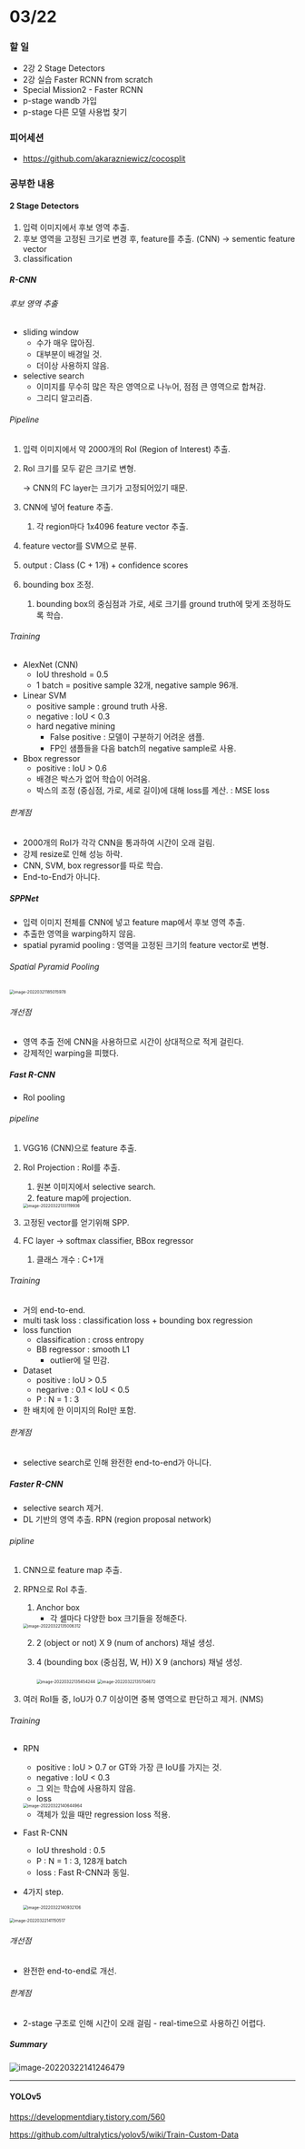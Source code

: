 # 03/22

### 할 일

* 2강 2 Stage Detectors
* 2강 실습 Faster RCNN from scratch
* Special Mission2 - Faster RCNN
* p-stage wandb 가입
* p-stage 다른 모델 사용법 찾기



### 피어세션

* https://github.com/akarazniewicz/cocosplit



### 공부한 내용

#### 2 Stage Detectors

1. 입력 이미지에서 후보 영역 추출.
2. 후보 영역을 고정된 크기로 변경 후, feature를 추출. (CNN) → sementic feature vector
3. classification



##### R-CNN

###### 후보 영역 추출

* sliding window
  * 수가 매우 많아짐.
  * 대부분이 배경일 것.
  * 더이상 사용하지 않음.
* selective search
  * 이미지를 무수히 많은 작은 영역으로 나누어, 점점 큰 영역으로 합쳐감.
  * 그리디 알고리즘.



###### Pipeline

1. 입력 이미지에서 약 2000개의 RoI (Region of Interest) 추출.

2. RoI 크기를 모두 같은 크기로 변형. 

   → CNN의 FC layer는 크기가 고정되어있기 때문.

3. CNN에 넣어 feature 추출.

   1. 각 region마다 1x4096 feature vector 추출.

4. feature vector를 SVM으로 분류.

5. output : Class (C + 1개) + confidence scores

6. bounding box 조정.

   1. bounding box의 중심점과 가로, 세로 크기를 ground truth에 맞게 조정하도록 학습.



###### Training

* AlexNet (CNN)
  * IoU threshold = 0.5
  * 1 batch = positive sample 32개, negative sample 96개.
* Linear SVM
  * positive sample : ground truth 사용.
  * negative : IoU < 0.3
  * hard negative mining
    * False positive : 모델이 구분하기 어려운 샘플.
    * FP인 샘플들을 다음 batch의 negative sample로 사용.
* Bbox regressor
  * positive : IoU > 0.6 
  * 배경은 박스가 없어 학습이 어려움.
  * 박스의 조정 (중심점, 가로, 세로 길이)에 대해 loss를 계산. : MSE loss



###### 한계점

* 2000개의 RoI가 각각 CNN을 통과하여 시간이 오래 걸림.
* 강제 resize로 인해 성능 하락.
* CNN, SVM, box regressor를 따로 학습.
* End-to-End가 아니다.



##### SPPNet

* 입력 이미지 전체를 CNN에 넣고 feature map에서 후보 영역 추출.
* 추출한 영역을 warping하지 않음.
* spatial pyramid pooling : 영역을 고정된 크기의 feature vector로 변형.



###### Spatial Pyramid Pooling

<img src="0322.assets/image-20220321185015978.png" alt="image-20220321185015978" style="zoom:50%;" />



###### 개선점

* 영역 추출 전에 CNN을 사용하므로 시간이 상대적으로 적게 걸린다.
* 강제적인 warping을 피했다.



##### Fast R-CNN

* RoI pooling



###### pipeline

1. VGG16 (CNN)으로 feature 추출.

2. RoI Projection : RoI를 추출.

   1. 원본 이미지에서 selective search.
   2. feature map에 projection.

   <img src="0322.assets/image-20220322133119936.png" alt="image-20220322133119936" style="zoom:50%;" />

3. 고정된 vector를 얻기위해 SPP.

4. FC layer → softmax classifier, BBox regressor

   1. 클래스 개수 : C+1개



###### Training

* 거의 end-to-end.
* multi task loss : classification loss + bounding box regression
* loss function
  * classification : cross entropy
  * BB regressor : smooth L1
    * outlier에 덜 민감.
* Dataset
  * positive : IoU > 0.5
  * negarive : 0.1 < IoU < 0.5
  * P : N = 1 : 3
* 한 배치에 한 이미지의 RoI만 포함.



###### 한계점

* selective search로 인해 완전한 end-to-end가 아니다.



##### Faster R-CNN

* selective search 제거.
* DL 기반의 영역 추출. RPN (region proposal network)



###### pipline

1. CNN으로 feature map 추출.

2. RPN으로 RoI 추출.

   1. Anchor box
      - 각 셀마다 다양한 box 크기들을 정해준다.

   <img src="0322.assets/image-20220322135006312.png" alt="image-20220322135006312" style="zoom:50%;" />

   2. 2 (object or not) X 9 (num of anchors) 채널 생성.

   3. 4 (bounding box (중심점, W, H)) X 9 (anchors) 채널 생성.

      <img src="0322.assets/image-20220322135454244.png" alt="image-20220322135454244" style="zoom:50%;" />

      <img src="0322.assets/image-20220322135704672.png" alt="image-20220322135704672" style="zoom:50%;" />

3. 여러 RoI들 중, IoU가 0.7 이상이면 중복 영역으로 판단하고 제거. (NMS)



###### Training

* RPN

  * positive : IoU > 0.7 or GT와 가장 큰 IoU를 가지는 것.
  * negative : IoU < 0.3
  * 그 외는 학습에 사용하지 않음.
  * loss

  <img src="0322.assets/image-20220322140644964.png" alt="image-20220322140644964" style="zoom:50%;" />

  * 객체가 있을 때만 regression loss 적용.

* Fast R-CNN

  * IoU threshold : 0.5
  * P : N = 1 : 3, 128개 batch
  * loss : Fast R-CNN과 동일.

* 4가지 step.

  <img src="0322.assets/image-20220322140932106.png" alt="image-20220322140932106" style="zoom:50%;" />



<img src="0322.assets/image-20220322141150517.png" alt="image-20220322141150517" style="zoom:50%;" />



###### 개선점

* 완전한 end-to-end로 개선.



###### 한계점

* 2-stage 구조로 인해 시간이 오래 걸림 - real-time으로 사용하긴 어렵다.



##### Summary

![image-20220322141246479](0322.assets/image-20220322141246479.png)



---



#### YOLOv5

https://developmentdiary.tistory.com/560

https://github.com/ultralytics/yolov5/wiki/Train-Custom-Data